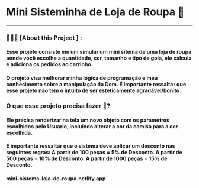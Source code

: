 # Mini Sisteminha de Loja de Roupa 👕
<hr>

### 👨🏻‍💻  [About this Project ] : 
#### Esse projeto consiste em um simular um mini sitema de uma loja de roupa aonde você escolhe a quantidade, cor, tamanho e tipo de gola, ele calcula e adiciona os pedidos ao carrinho.

#### O projeto visa melhorar minha lógica de programação e meu conhecimento sobre a manipulação da Dom. É importante ressaltar que esse projeto não tem o intuito de ser esteticamente agradável/bonito.

### O que esse projeto precisa fazer 🤔?
#### Ele precisa renderizar na tela um novo objeto com os parametros escolhidos pelo Usuario, incluindo alterar a cor da camisa para a cor escolhida.

#### É importante ressaltar que o sistema deve aplicar um desconto nas seguintes regras: A partir de 100 peças = 5% de Desconto. A partir de 500 peças = 10% de Desconto. A partir de 1000 peças = 15% de Desconto.

#### mini-sistema-loja-de-roupa.netlify.app